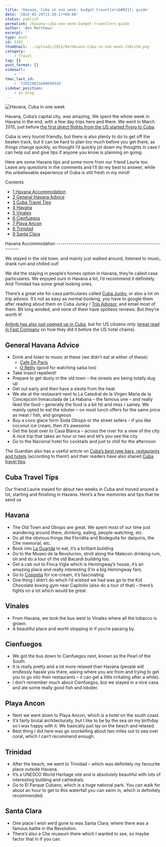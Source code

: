 ```yaml
---
title: 'Havana, Cuba in one week: budget travellers&#8217; guide'
date: '2015-05-29T11:30:17+00:00'
status: publish
permalink: /havana-cuba-one-week-budget-travellers-guide
author: 'Ben Matthews'
excerpt: ''
type: post
id: 1391
thumbnail: ../uploads/2015/04/Havana-Cuba-in-one-week-150x150.png
category:
    - Travel
tag: []
post_format: []
videourl:
    - ''
tmac_last_id:
    - '726529831689699329'
sidebar_position:
    - as_blog
---
```

![Havana, Cuba in one week](http://benrmatthews.com/wp-content/uploads/2015/04/Havana-Cuba-in-one-week.png)

Havana, Cuba’s capital city, was amazing, We spent the whole week in Havana in the end, with a few day trips here and there. We went in March 2015, just before [the first direct flights from the US started flying to Cuba](http://www.theguardian.com/travel/2015/mar/18/new-york-to-cuba-first-direct-charter-flight-takes-off).

Cuba is very tourist friendly, but there is also plenty to do to get off the beaten track, but it can be hard to plan too much before you get there, as things change quickly, so thought I’d quickly jot down my thoughts in case I can help out and give tips if anyone you know is planning on going.

Here are some Havana tips and some more from our friend Laurie too. Leave any questions in the comments and I’ll do my best to answer, while the unbelievable experience of Cuba is still fresh in my mind!

<div class="no_bullets" id="toc_container">Contents

- [<span class="toc_number toc_depth_1">1</span> Havana Accommodation](#Havana_Accommodation)
- [<span class="toc_number toc_depth_1">2</span> General Havana Advice](#General_Havana_Advice)
- [<span class="toc_number toc_depth_1">3</span> Cuba Travel Tips](#Cuba_Travel_Tips)
- [<span class="toc_number toc_depth_1">4</span> Havana](#Havana)
- [<span class="toc_number toc_depth_1">5</span> Vinales](#Vinales)
- [<span class="toc_number toc_depth_1">6</span> Cienfuegos](#Cienfuegos)
- [<span class="toc_number toc_depth_1">7</span> Playa Ancon](#Playa_Ancon)
- [<span class="toc_number toc_depth_1">8</span> Trinidad](#Trinidad)
- [<span class="toc_number toc_depth_1">9</span> Santa Clara](#Santa_Clara)

</div><span id="Havana_Accommodation">Havana Accommodation</span>
-----------------------------------------------------------

We stayed in the old town, and mainly just walked around, listened to music, drank rum and chilled out!

We did the staying in people’s homes option in Havana, they’re called casa particulares. We enjoyed ours in Havana a lot, I’d recommend it definitely. And Trinidad has some great looking ones.

There’s a great site for casa particulares called [Cuba Junky](http://www.cuba-junky.com/), or also a lot on trip advisor. It’s not as easy as normal booking, you have to google them after reading about them on Cuba Junky / [Trip Advisor](http://www.tripadvisor.co.uk/Tourism-g147270-Cuba-Vacations.html), and email most of them. Bit long winded, and none of them have spotless reviews. But they’re worth it!

[Airbnb has also just opened up in Cuba](https://www.airbnb.com/s/Cuba), but for US citizens only ([great read in Fast Company](http://www.fastcompany.com/3044895/most-creative-people/no-internet-no-credit-cards-no-problem-how-airbnb-launched-in-cuba) on how they did it before the US hotel chains).

<span id="General_Havana_Advice">General Havana Advice</span>
-------------------------------------------------------------

- Drink and listen to music at these (we didn’t eat at either of these): 
  - [Cafe De Paris](http://www.tripadvisor.co.uk/Restaurant_Review-g147271-d1576157-Reviews-Cafe_de_Paris-Havana_Cuba.html)
  - [O Reilly](http://www.tripadvisor.co.uk/Restaurant_Review-g147271-d5982460-Reviews-304_O_Reilly-Havana_Cuba.html) (good for watching salsa too)
- Take insect repellent!
- Prepare to get dusty in the old town – the streets are being totally dug up
- Get out early and then have a siesta from the heat
- We ate at the restaurant next to La Catedral de la Virgen María de la Concepción Inmaculada de La Habana – the famous one – and really liked the food – generally the food is a bit hit and miss / samey. We mainly opted to eat the lobster – on most lunch offers for the same price as meat / fish, and gorgeous
- Buy a coco glace form Soda Obispo or the street sellers – if you like coconut ice cream, then it’s awesome
- Get the boat over to Casa Blanca – across the river for a view of the city. A nice trip that takes an hour or two and let’s you see the city
- Go to the Nacional hotel for cocktails and just to chill for the afternoon

The Guardian also has a useful article on [Cuba’s best new bars, restaurants and hotels](http://www.theguardian.com/travel/2015/mar/14/havana-city-guide-cuba-bars-restaurants-hotels) (according to them!) and their readers have also shared [Cuba travel tips](http://www.theguardian.com/travel/2015/mar/12/cuba-readers-share-their-travel-tips).

<span id="Cuba_Travel_Tips">**Cuba Travel Tips**</span>
-------------------------------------------------------

Our friend Laurie stayed for about two weeks in Cuba and moved around a lot, starting and finishing in Havana. Here’s a few memories and tips that he send us

<span id="Havana">Havana</span>
-------------------------------

- The Old Town and Obispo are great. We spent most of our time just wandering around there, drinking, eating, people-watching, etc.
- Do all the obvious things like Floridita and Bodeguita for daiquiris, the Che memorial, etc.
- Book into [La Guarida](http://www.laguarida.com/en/) to eat, it’s a brilliant building
- Go to the Museo de la Revolucion, stroll along the Malecon drinking rum, oh and do a tour of the old Bacardi building too.
- Get a cab out to Finca Vigia which is Hemingway’s house, it’s an amazing place and really interesting (I’m a big Hemingway fan).
- Go to [Coppelia](http://en.wikipedia.org/wiki/Coppelia_(ice_cream_parlor)) for ice-cream, it’s fascinating
- One thing I didn’t do which I’d wished we had was go to the Kid Chocolate boxing gym near Capitolio (also do a tour of that) – there’s fights on a lot which would be great.

<span id="Vinales">Vinales</span>
---------------------------------

- From Havana, we took the bus west to Vinales where all the tobacco is grown.
- A beautiful place and worth stopping in if you’re passing by.

<span id="Cienfuegos">Cienfuegos</span>
---------------------------------------

- We got the bus down to Cienfuegos next, known as the Pearl of the South.
- It is really pretty and a lot more relaxed than Havana (people will endlessly hassle you there, asking where you are from and trying to get you to go into their restaurants – it can get a little irritating after a while).
- I don’t remember much about Cienfuegos, but we stayed in a nice casa and ate some really good fish and lobster.

<span id="Playa_Ancon">Playa Ancon</span>
-----------------------------------------

- Next we went down to Playa Ancon, which is a hotel on the south coast.
- It’s fairly brutal architecturally, but I like to be by the sea on my birthday so I was happy with it. We basically just lay on the beach and relaxed.
- Best thing I did here was go snorkelling about two miles out to sea over coral, which I can’t recommend enough.

<span id="Trinidad">Trinidad</span>
-----------------------------------

- After the beach, we went to Trinidad – which was definitely my favourite place outside Havana.
- It’s a UNESCO World Heritage site and is absolutely beautiful with lots of interesting building and cathedrals.
- Go to El Parque Cubano, which is a huge national park. You can walk for about an hour to get to this waterfall you can swim in, which is definitely recommended.

<span id="Santa_Clara">Santa Clara</span>
-----------------------------------------

- One place I wish we’d gone to was Santa Clara, where there was a famous battle in the Revolution.
- There’s also a Che museum there which I wanted to see, so maybe factor that in if you can.